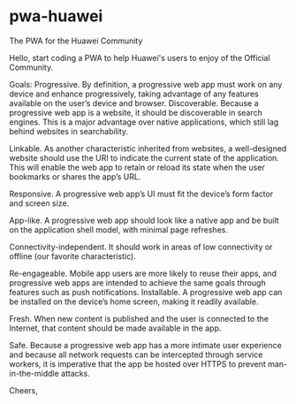# pwa-huawei
The PWA for the Huawei Community

Hello,
start coding a PWA to help Huawei's users to enjoy of the Official Community.

Goals:
Progressive. By definition, a progressive web app must work on any device and enhance progressively, taking advantage of any features available on the user’s device and browser.
Discoverable. Because a progressive web app is a website, it should be discoverable in search engines. This is a major advantage over native applications, which still lag behind websites in searchability.

Linkable. As another characteristic inherited from websites, a well-designed website should use the URI to indicate the current state of the application. This will enable the web app to retain or reload its state when the user bookmarks or shares the app’s URL.

Responsive. A progressive web app’s UI must fit the device’s form factor and screen size.

App-like. A progressive web app should look like a native app and be built on the application shell model, with minimal page refreshes.

Connectivity-independent. It should work in areas of low connectivity or offline (our favorite characteristic).

Re-engageable. Mobile app users are more likely to reuse their apps, and progressive web apps are intended to achieve the same goals through features such as push notifications.
Installable. A progressive web app can be installed on the device’s home screen, making it readily available.

Fresh. When new content is published and the user is connected to the Internet, that content should be made available in the app.

Safe. Because a progressive web app has a more intimate user experience and because all network requests can be intercepted through service workers, it is imperative that the app be hosted over HTTPS to prevent man-in-the-middle attacks.



Cheers,
